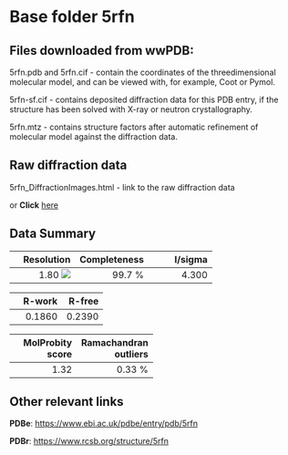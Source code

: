 # Base folder 5rfn

## Files downloaded from wwPDB:

5rfn.pdb and 5rfn.cif - contain the coordinates of the threedimensional molecular model, and can be viewed with, for example, Coot or Pymol.

5rfn-sf.cif - contains deposited diffraction data for this PDB entry, if the structure has been solved with X-ray or neutron crystallography.

5rfn.mtz - contains structure factors after automatic refinement of molecular model against the diffraction data.

## Raw diffraction data

5rfn_DiffractionImages.html - link to the raw diffraction data 

or **Click** [here](https://zenodo.org/record/3731484) 

## Data Summary
|   | Resolution | Completeness| I/sigma |
|---|-------------:|----------------:|--------------:|
|   |1.80 ![](https://github.com/thorn-lab/coronavirus_structural_task_force/blob/master/outreach/ang.svg)|99.7  %|<img width=50/>4.300|

|   | **R-work**| **R-free**   
|---|-------------:|----------------:|           
||0.1860|0.2390|

|   |**MolProbity<br>score**| **Ramachandran<br>outliers** 
|---|-------------:|----------------:|
||1.32|0.33 %|

## Other relevant links 
**PDBe**:  https://www.ebi.ac.uk/pdbe/entry/pdb/5rfn
 
**PDBr**: https://www.rcsb.org/structure/5rfn 

